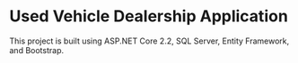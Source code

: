# Used Vehicle Dealership Application

This project is built using ASP.NET Core 2.2, SQL Server, Entity Framework, and Bootstrap.
